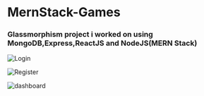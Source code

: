 # MernStack-Games
### Glassmorphism project i worked on using MongoDB,Express,ReactJS and NodeJS(MERN Stack)

![Login](https://github.com/CassMarkG/MernStack-Games/assets/78866517/865168ea-9fda-463e-8549-260c890dfb8f)


![Register](https://github.com/CassMarkG/MernStack-Games/assets/78866517/1141405b-05ae-400b-9d47-71f36312b7ed)


![dashboard](https://github.com/CassMarkG/MernStack-Games/assets/78866517/156d9922-c384-4938-bdbf-977c48f7c129)
